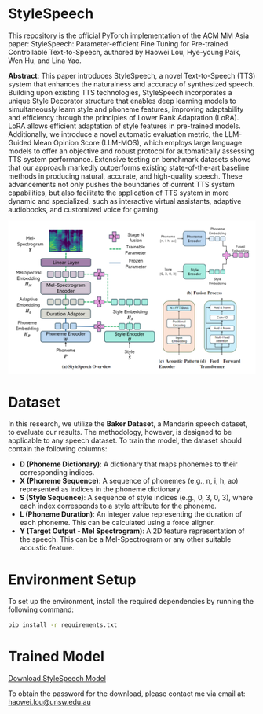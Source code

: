 # StyleSpeech
This repository is the official PyTorch implementation of the ACM MM Asia paper: StyleSpeech: Parameter-efficient Fine Tuning for Pre-trained Controllable Text-to-Speech, authored by Haowei Lou, Hye-young Paik, Wen Hu, and Lina Yao.

**Abstract**: This paper introduces StyleSpeech, a novel Text-to-Speech (TTS) system that enhances the naturalness and accuracy of synthesized speech. Building upon existing TTS technologies, StyleSpeech incorporates a unique Style Decorator structure that enables deep learning models to simultaneously learn style and phoneme features, improving adaptability and efficiency through the principles of Lower Rank Adaptation (LoRA). 
LoRA allows efficient adaptation of style features in pre-trained models. 
Additionally, we introduce a novel automatic evaluation metric, the LLM-Guided Mean Opinion Score (LLM-MOS), which employs large language models to offer an objective and robust protocol for automatically assessing TTS system performance.
Extensive testing on benchmark datasets shows that our approach markedly outperforms existing state-of-the-art baseline methods in producing natural, accurate, and high-quality speech.
These advancements not only pushes the boundaries of current TTS system capabilities,  but also facilitate the application of TTS system in more dynamic and specialized, such as interactive virtual assistants, adaptive audiobooks, and customized voice for gaming.

![Architecature diagram](/fig/overview.png)

# Dataset

In this research, we utilize the **Baker Dataset**, a Mandarin speech dataset, to evaluate our results. The methodology, however, is designed to be applicable to any speech dataset. To train the model, the dataset should contain the following columns:

- **D (Phoneme Dictionary)**: A dictionary that maps phonemes to their corresponding indices.
- **X (Phoneme Sequence)**: A sequence of phonemes (e.g., n, i, h, ao) represented as indices in the phoneme dictionary.
- **S (Style Sequence)**: A sequence of style indices (e.g., 0, 3, 0, 3), where each index corresponds to a style attribute for the phoneme.
- **L (Phoneme Duration)**: An integer value representing the duration of each phoneme. This can be calculated using a force aligner.
- **Y (Target Output - Mel Spectrogram)**: A 2D feature representation of the speech. This can be a Mel-Spectrogram or any other suitable acoustic feature.

# Environment Setup

To set up the environment, install the required dependencies by running the following command:

```bash
pip install -r requirements.txt
```

# Trained Model
[Download StyleSpeech Model](https://unsw-my.sharepoint.com/:u:/g/personal/z5258575_ad_unsw_edu_au/EcwTnfpEpMNMotoFqmNCVM8BcDBkVDpJDHQ7kG40REmMDw?e=wLaHBF)

To obtain the password for the download, please contact me via email at:  
[haowei.lou@unsw.edu.au](mailto:haowei.lou@unsw.edu.au)